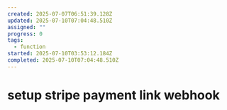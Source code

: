 ```yaml
---
created: 2025-07-07T06:51:39.128Z
updated: 2025-07-10T07:04:48.510Z
assigned: ""
progress: 0
tags:
  - function
started: 2025-07-10T03:53:12.184Z
completed: 2025-07-10T07:04:48.510Z
---
```


# setup stripe payment link webhook

